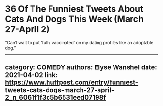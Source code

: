 # 36 Of The Funniest Tweets About Cats And Dogs This Week (March 27-April 2)

“Can’t wait to put ‘fully vaccinated’ on my dating profiles like an adoptable dog.”

---
category: COMEDY
authors: Elyse Wanshel
date: 2021-04-02
link: https://www.huffpost.com/entry/funniest-tweets-cats-dogs-march-27-april-2_n_6061f1f3c5b6531eed07198f
---
